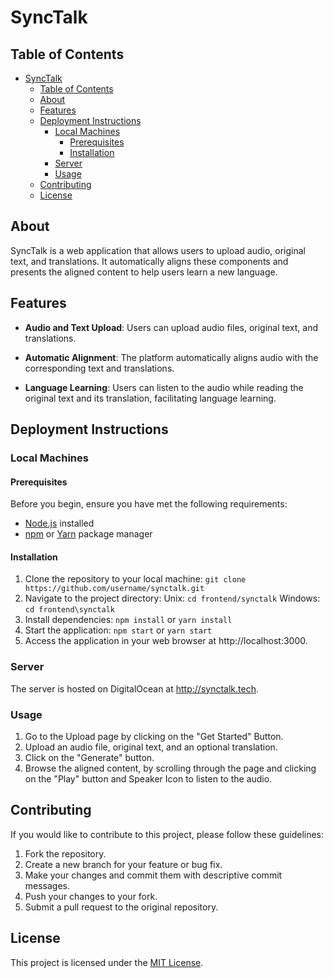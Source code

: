 # SyncTalk

## Table of Contents
- [SyncTalk](#synctalk)
  - [Table of Contents](#table-of-contents)
  - [About](#about)
  - [Features](#features)
  - [Deployment Instructions](#deployment-instructions)
    - [Local Machines](#local-machines)
      - [Prerequisites](#prerequisites)
      - [Installation](#installation)
    - [Server](#server)
    - [Usage](#usage)
  - [Contributing](#contributing)
  - [License](#license)

## About

SyncTalk is a web application that allows users to upload audio, original text, and translations. It automatically aligns these components and presents the aligned content to help users learn a new language.

## Features

- **Audio and Text Upload**: Users can upload audio files, original text, and translations.

- **Automatic Alignment**: The platform automatically aligns audio with the corresponding text and translations.

- **Language Learning**: Users can listen to the audio while reading the original text and its translation, facilitating language learning.

## Deployment Instructions

### Local Machines

#### Prerequisites

Before you begin, ensure you have met the following requirements:

- [Node.js](https://nodejs.org/) installed
- [npm](https://www.npmjs.com/) or [Yarn](https://yarnpkg.com/) package manager

#### Installation

1. Clone the repository to your local machine:
   ```git clone https://github.com/username/synctalk.git```
2. Navigate to the project directory:
    Unix: ```cd frontend/synctalk```
    Windows: ```cd frontend\synctalk```
3. Install dependencies:
    ```npm install``` or ```yarn install```
4. Start the application:
    ```npm start``` or ```yarn start```
5. Access the application in your web browser at http://localhost:3000.

### Server

The server is hosted on DigitalOcean at http://synctalk.tech.

### Usage

1. Go to the Upload page by clicking on the "Get Started" Button.
2. Upload an audio file, original text, and an optional translation.
3. Click on the "Generate" button.
4. Browse the aligned content, by scrolling through the page and clicking on the "Play" button and Speaker Icon to listen to the audio.

## Contributing

If you would like to contribute to this project, please follow these guidelines:

1. Fork the repository.
2. Create a new branch for your feature or bug fix.
3. Make your changes and commit them with descriptive commit messages.
4. Push your changes to your fork.
5. Submit a pull request to the original repository.

## License

This project is licensed under the [MIT License](https://opensource.org/licenses/MIT).

